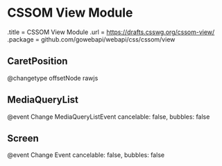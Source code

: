# CSSOM View Module

.title = CSSOM View Module
.url = <https://drafts.csswg.org/cssom-view/>
.package = github.com/gowebapi/webapi/css/cssom/view

## CaretPosition

@changetype offsetNode rawjs

## MediaQueryList

@event Change MediaQueryListEvent cancelable: false, bubbles: false

## Screen

@event Change Event cancelable: false, bubbles: false
